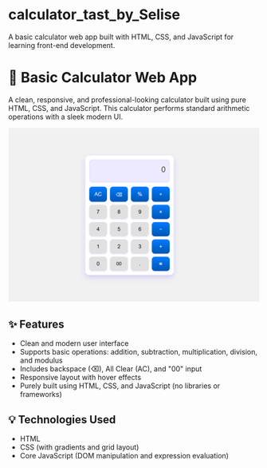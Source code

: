 # calculator_tast_by_Selise
A basic calculator web app built with HTML, CSS, and JavaScript for learning front-end development.

# 🔢 Basic Calculator Web App

A clean, responsive, and professional-looking calculator built using pure HTML, CSS, and JavaScript. This calculator performs standard arithmetic operations with a sleek modern UI.

![Calculator Screenshot](./image.png)

## ✨ Features

- Clean and modern user interface
- Supports basic operations: addition, subtraction, multiplication, division, and modulus
- Includes backspace (⌫), All Clear (AC), and "00" input
- Responsive layout with hover effects
- Purely built using HTML, CSS, and JavaScript (no libraries or frameworks)

## 💡 Technologies Used

- HTML
- CSS (with gradients and grid layout)
- Core JavaScript (DOM manipulation and expression evaluation)


